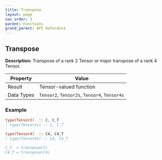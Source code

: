 ```yaml
---
title: Transpose
layout: page
nav_order: 3
parent: Functions
grand_parent: API Reference
---
```


## Transpose

**Description:** Transpose of a rank 2 Tensor or major transpose of a rank 4 Tensor.

| Property   | Value                                         |
| ---        | ---                                           |
| Result     | Tensor-valued function                        |
| Data Types | `Tensor2`, `Tensor2s`, `Tensor4`, `Tensor4s`  |

### Example

```fortran
type(Tensor2)  :: C, C_T
! type(Tensor2s) :: C, C_T

type(Tensor4)  :: C4, C4_T
! type(Tensor4s) :: C4, C4_T

C_T  = transpose(C)
C4_T = transpose(C4)
```
